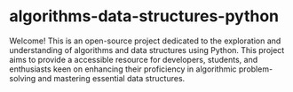 # algorithms-data-structures-python
Welcome! This is an open-source project dedicated to the exploration and understanding of algorithms and data structures using Python. This project aims to provide a accessible resource for developers, students, and enthusiasts keen on enhancing their proficiency in algorithmic problem-solving and mastering essential data structures.
